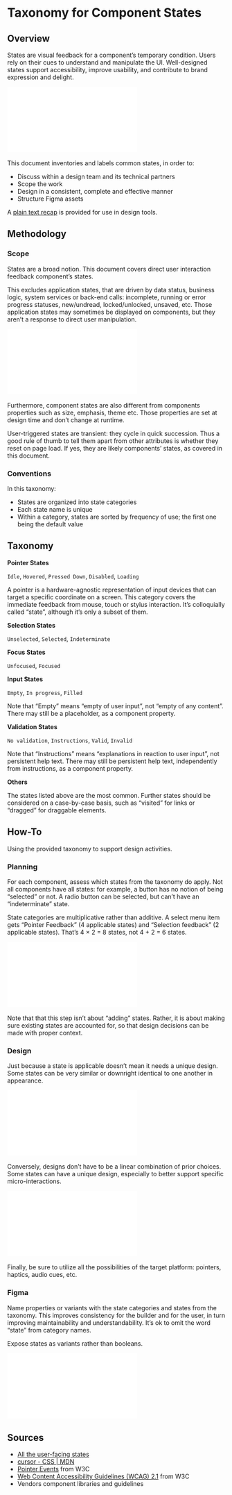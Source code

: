# Taxonomy for Component States

<!--BREAK-->

## Overview

States are visual feedback for a component’s temporary condition.
Users rely on their cues to understand and manipulate the UI.
Well-designed states support accessibility, improve usability, and contribute to brand expression and delight.

![Select menu demonstrating options that are `idle, unselected`, `idle, selected` and `hovered, unselected`.](assets/overview.pdf)

This document inventories and labels common states, in order to:

- Discuss within a design team and its technical partners
- Scope the work
- Design in a consistent, complete and effective manner
- Structure Figma assets

A [plain text recap](Taxonomy%20for%20component%20states%20—%20Recap.txt) is provided for use in design tools.

## Methodology

### Scope

States are a broad notion. This document covers direct user interaction feedback component’s states.

This excludes application states, that are driven by data status, business logic, system services or back-end calls:  incomplete, running or error progress statuses, new/undread, locked/unlocked, unsaved, etc.
Those application states may sometimes be displayed on components, but they aren’t a response to direct user manipulation.

![For example, the “4 new” indicator of the “In transfer” tab isn’t in scope. While the “new” status does exist, it characterizes a data attribute (`Read` vs `Unread`) rather than a component feedback (`Idle` vs `Pressed down`). Likewise, the “active” indicator on the filter communicates an application state, that only happens to be depicted on this component. Both indicators are changed not by interacting directly with the component, but by performing actions within the panel associated to it.](assets/not-all-states.pdf)

Furthermore, component states are also different from components properties such as size, emphasis, theme etc. Those properties are set at design time and don’t change at runtime.

User-triggered states are transient: they cycle in quick succession. Thus a good rule of thumb to tell them apart from other attributes is whether they reset on page load. If yes, they are likely components’ states, as covered in this document.

### Conventions

In this taxonomy:

- States are organized into state categories
- Each state name is unique
- Within a category, states are sorted by frequency of use; the first one being the default value

## Taxonomy

<!-- Have 1 example per state category -->
<!-- show how examples fill or not the complete matrix -->

**Pointer States**

`Idle`, `Hovered`, `Pressed Down`, `Disabled`, `Loading`

A pointer is a hardware-agnostic representation of input devices that can target a specific coordinate on a screen.
This category covers the immediate feedback from mouse, touch or stylus interaction.
It’s colloquially called “state”, although it’s only a subset of them.

<!-- “Pressed down” is preferred to “Active”, as per WCAG. -->

**Selection States**

`Unselected`, `Selected`, `Indeterminate`

**Focus States**

`Unfocused`, `Focused`

**Input States**

`Empty`,  `In progress`, `Filled`

Note that “Empty” means “empty of user input”, not “empty of any content”. There may still be a placeholder, as a component property.

**Validation States**

`No validation`, `Instructions`, `Valid`, `Invalid`

Note that “Instructions” means “explanations in reaction to user input”, not persistent help text. There may still be persistent help text, independently from instructions, as a component property.

**Others**

The states listed above are the most common. Further states should be considered on a case-by-case basis, such as “visited” for links or “dragged” for draggable elements.

<!--States for non-form components like video player or map browser *like what?*-->

## How-To

Using the provided taxonomy to support design activities.

### Planning

For each component, assess which states from the taxonomy do apply.
Not all components have all states: for example, a button has no notion of being “selected” or not. A radio button can be selected, but can’t have an “indeterminate” state.

State categories are multiplicative rather than additive.
A select menu item gets “Pointer Feedback” (4 applicable states) and “Selection feedback” (2 applicable states). That’s 4 × 2 = 8 states, not 4 + 2 = 6 states.

![Comparison of multiplicative and additive state categories for select menu items.](assets/multiplicative-rather-than-additive.pdf)

Note that that this step isn’t about “adding” states. Rather, it is about making sure existing states are accounted for, so that design decisions can be made with proper context.

### Design

Just because a state is applicable doesn’t mean it needs a unique design.
Some states can be very similar or downright identical to one another in appearance.

![](assets/reused.pdf)

Conversely, designs don’t have to be a linear combination of prior choices.
Some states can have a unique design, especially to better support specific micro-interactions.

![The combination of icon, color, size and shadow (left) conveys the `Selected` state much better than if only an icon had been used (right). Motion could have been used as well.](assets/unique.pdf)

Finally, be sure to utilize all the possibilities of the target platform: pointers, haptics, audio cues, etc.

### Figma

Name properties or variants with the state categories and states from the taxonomy.
This improves consistency for the builder and for the user, in turn improving maintainability and understandability.
It’s ok to omit the word “state” from category names.

Expose states as variants rather than booleans.

![Comparison of well-structured and badly-structured component properties in Figma.](assets/figma-component-structure.pdf)

<!-- var instead of bools is a hot take for some states (eg `selected`)but:
- it’s more consistent internally
- it’s more consistent with code
- it doesn’t box us in cookie cutter design (eg encoding the state with only an icon as opposed to icon + bg color) -->

<!-- Figma props aren’t the exact same as conceptual component props; confusing -->

## Sources

- [All the user-facing states](https://ericwbailey.website/published/all-the-user-facing-states/)
- [cursor - CSS | MDN](https://developer.mozilla.org/en-US/docs/Web/CSS/cursor)
- [Pointer Events](https://www.w3.org/TR/pointerevents/) from W3C
- [Web Content Accessibility Guidelines (WCAG) 2.1](https://www.w3.org/TR/WCAG21/#dfn-states) from W3C
- Vendors component libraries and guidelines
